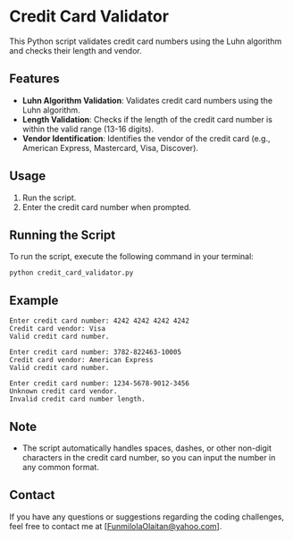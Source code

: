 # Credit Card Validator 

This Python script validates credit card numbers using the Luhn algorithm and checks their length and vendor.

## Features

- **Luhn Algorithm Validation**: Validates credit card numbers using the Luhn algorithm.
- **Length Validation**: Checks if the length of the credit card number is within the valid range (13-16 digits).
- **Vendor Identification**: Identifies the vendor of the credit card (e.g., American Express, Mastercard, Visa, Discover).

## Usage

1. Run the script.
2. Enter the credit card number when prompted.

## Running the Script

To run the script, execute the following command in your terminal:

```
python credit_card_validator.py
```

## Example

```
Enter credit card number: 4242 4242 4242 4242
Credit card vendor: Visa
Valid credit card number.
```

```
Enter credit card number: 3782-822463-10005
Credit card vendor: American Express
Valid credit card number.
```

```
Enter credit card number: 1234-5678-9012-3456
Unknown credit card vendor.
Invalid credit card number length.
```

## Note

- The script automatically handles spaces, dashes, or other non-digit characters in the credit card number, so you can input the number in any common format.

## Contact

If you have any questions or suggestions regarding the coding challenges, feel free to contact me at [FunmilolaOlaitan@yahoo.com].

